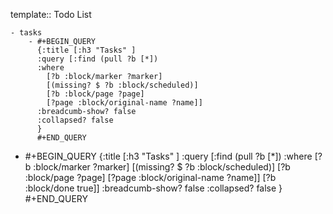 template:: Todo List

	- tasks
		- #+BEGIN_QUERY
		  {:title [:h3 "Tasks" ]
		  :query [:find (pull ?b [*])
		  :where
		    [?b :block/marker ?marker]
		    [(missing? $ ?b :block/scheduled)]
		    [?b :block/page ?page]
		    [?page :block/original-name ?name]]
		  :breadcumb-show? false
		  :collapsed? false
		  }
		  #+END_QUERY
- #+BEGIN_QUERY
  {:title [:h3 "Tasks" ]
  :query [:find (pull ?b [*])
  :where
    [?b :block/marker ?marker]
    [(missing? $ ?b :block/scheduled)]
    [?b :block/page ?page]
    [?page :block/original-name ?name]]
    [?b :block/done true]]
  :breadcumb-show? false
  :collapsed? false
  }
  #+END_QUERY